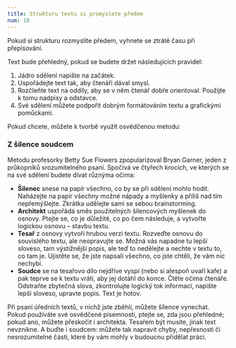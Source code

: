 ```yaml
---
title: Strukturu textu si promyslete předem
num: 10
---
```

Pokud si strukturu rozmyslíte předem, vyhnete se ztrátě času při přepisování.

Text bude přehledný, pokud se budete držet následujících pravidel:

1. Jádro sdělení napište na začátek.
2. Uspořádejte text tak, aby čtenáři dával smysl.
3. Rozčleňte text na oddíly, aby se v něm čtenář dobře orientoval. Použijte k tomu nadpisy a odstavce.
4. Své sdělení můžete podpořit dobrým formátováním textu a grafickými pomůckami.

Pokud chcete, můžete k tvorbě využít osvědčenou metodu:

### Z šílence soudcem

Metodu profesorky Betty Sue Flowers zpopularizoval Bryan Garner, jeden z průkopníků srozumitelného psaní. Spočívá ve čtyřech krocích, ve kterých se na své sdělení budete dívat různýma očima:

* **Šílenec** snese na papír všechno, co by se při sdělení mohlo hodit. Naházejte na papír všechny možné nápady a myšlenky a příliš nad tím nepřemýšlejte. Zkrátka udělejte sami se sebou brainstorming.
* **Architekt** uspořádá směs použitelných šílencových myšlenek do osnovy. Ptejte se, co je důležité, co po čem následuje, a vytvořte logickou osnovu – stavbu textu.
* **Tesař** z osnovy vytvoří hrubou verzi textu. Rozveďte osnovu do souvislého textu, ale neopravujte se. Možná vás napadne tu lepší sloveso, tam výstižnější popis, ale teď to nedělejte a nechte v textu to, co tam je. Ujistěte se, že jste napsali všechno, co jste chtěli, že vám nic nechybí.
* **Soudce** se na tesařovo dílo nejdříve vyspí (nebo si alespoň uvaří kafe) a pak teprve se k textu vrátí, aby jej dotáhl do konce. Čtěte očima čtenáře. Odstraňte zbytečná slova, zkontrolujte logický tok informací, napište lepší sloveso, upravte popis. Text je hotov.

Při psaní úředních textů, v nichž jste zběhlí, můžete šílence vynechat. Pokud používáte své osvědčené písemnosti, ptejte se, zda jsou přehledné; pokud ano, můžete přeskočit i architekta. Tesařem být musíte, jinak text nevznikne. A buďte i soudcem: můžete tak napravit chyby, nepřesnosti či nesrozumitelné části, které by vám mohly v budoucnu přidělat práci.